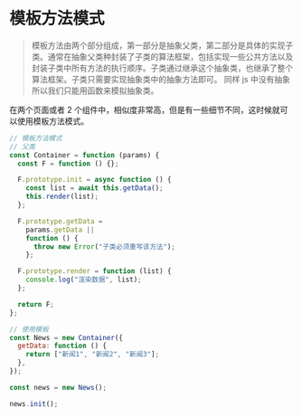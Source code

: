 # 模板方法模式

> 模板方法由两个部分组成，第一部分是抽象父类，第二部分是具体的实现子类。通常在抽象父类种封装了子类的算法框架，包括实现一些公共方法以及封装子类中所有方法的执行顺序。子类通过继承这个抽象类，也继承了整个算法框架。子类只需要实现抽象类中的抽象方法即可。
> 同样 js 中没有抽象所以我们只能用函数来模拟抽象类。

在两个页面或者 2 个组件中，相似度非常高，但是有一些细节不同，这时候就可以使用模板方法模式。

```javascript
// 模板方法模式
// 父类
const Container = function (params) {
  const F = function () {};

  F.prototype.init = async function () {
    const list = await this.getData();
    this.render(list);
  };

  F.prototype.getData =
    params.getData ||
    function () {
      throw new Error("子类必须重写该方法");
    };

  F.prototype.render = function (list) {
    console.log("渲染数据", list);
  };

  return F;
};

// 使用模板
const News = new Container({
  getData: function () {
    return ["新闻1", "新闻2", "新闻3"];
  },
});

const news = new News();

news.init();
```
